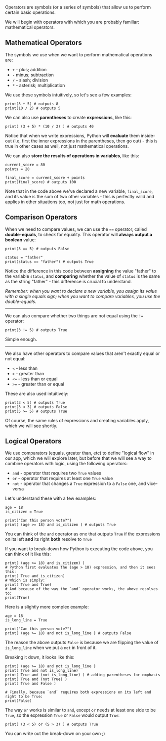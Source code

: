 Operators are symbols (or a series of symbols) that allow us to perform certain basic operations.



We will begin with operators with which you are probably familiar: mathematical operators.





## Mathematical Operators



The symbols we use when we want to perform mathematical operations are:

- `+` - plus; addition
- `-` minus; subtraction
- `/` - slash; division
- `*` - asterisk; multiplication


We use these symbols intuitively, so let's see a few examples:


```
print(3 + 5) # outputs 8
print(10 / 2) # outputs 5
```

We can also use **parentheses** to create **expressions**, like this:


```
print( (3 + 5) * (10 / 2) ) # outputs 40
```
Notice that when we write expressions, Python will **evaluate** them inside-out (i.e, first the inner expressions in the parentheses, then go out) - this is true in other cases as well, not just mathematical operations.



We can also **store the results of operations in variables**, like this:


```
current_score = 80
points = 20

final_score = current_score + points
print(final_score) # outputs 100
```

Note that in the code above we've declared a new variable, `final_score`, and its value is the sum of two other variables - this is perfectly valid and applies in other situations too, not just for math operations.







## Comparison Operators



When we need to compare values, we can use the `==` operator, called **double-equals**, to check for equality. This operator will **always output a boolean** value:


```
print(3 == 5) # outputs False

status = "father"
print(status == "father") # outputs True
```

Notice the difference in this code between **assigning** the value "father" to the variable `status`, and **comparing** whether the value of `status` is the same as the string "father" - this difference is crucial to understand.


<em>Remember: when you want to declare a new variable, you assign its value with a single equals sign; when you want to compare variables, you use the double-equals.</em>


<hr/>


We can also compare whether two things are not equal using the `!=` operator:


```
print(3 != 5) # outputs True
```

Simple enough.

<hr/>

We also have other operators to compare values that aren't exactly equal or not equal:



- `<` - less than
- `>` - greater than
- `<=` - less than or equal
- `>=` - greater than or equal


These are also used intuitively:


```
print(3 < 5) # outputs True
print(3 < 3) # outputs False
print(5 >= 5) # outputs True
```

Of course, the same rules of expressions and creating variables apply, which we will see shortly.





## Logical Operators



We use comparators (equals, greater than, etc) to define "logical flow" in our app, which we will explore later, but before that we will see a way to combine operators with logic, using the following operators:



- `and` - operator that requires two `True` values
- `or` - operator that requires at least one `True` value
- `not` - operator that changes a `True` expression to a `False` one, and vice-versa


Let's understand these with a few examples:


```
age = 18
is_citizen = True

print("Can this person vote?")
print( (age >= 18) and is_citizen ) # outputs True
```

You can think of the `and` operator as one that outputs `True` if the expressions on its left **and** its right **both** resolve to `True`

If you want to break-down how Python is executing the code above, you can think of it like this:


```
print( (age >= 18) and is_citizen) ) 
# Python first evaluates the (age > 18) expression, and then it sees this:
print( True and is_citizen)
# Which is simply:
print( True and True)
# And because of the way the `and` operator works, the above resolves to:
print(True)
```

Here is a slightly more complex example:


```
age = 18
is_long_line = True

print("Can this person vote?")
print( (age >= 18) and not is_long_line ) # outputs False
```

The reason the above outputs `False` is because we are flipping the value of `is_long_line` when we put a `not` in front of it.

Breaking it down, it looks like this:


```
print( (age >= 18) and not is_long_line )
print( True and not is_long_line)
print( True and (not is_long_line) ) # adding parentheses for emphasis
print( True and (not True) )﻿
print( True and False )

# Finally, because `and` requires both expressions on its left and right to be True:
print(False)
```

The way `or` works is similar to `and`, except `or` needs at least one side to be `True`, so the expression `True` or `False` would output `True`:


```
print( (3 < 5) or (5 > 3) ) # outputs True
```

You can write out the break-down on your own ;)
